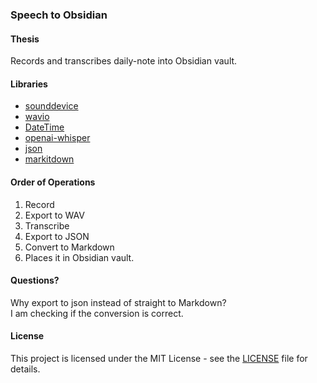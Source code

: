 ### Speech to Obsidian

#### Thesis

Records and transcribes daily-note into Obsidian vault.

#### Libraries
- [sounddevice](https://python-sounddevice.readthedocs.io/en/0.5.1/) 
- [wavio](https://github.com/WarrenWeckesser/wavio)
- [DateTime](https://docs.python.org/3/library/datetime.html)
- [openai-whisper](https://github.com/openai/whisper)
- [json](https://docs.python.org/3/library/json.html#module-json)
- [markitdown](https://github.com/microsoft/markitdown)

#### Order of Operations

1. Record
2. Export to WAV
3. Transcribe
4. Export to JSON
5. Convert to Markdown
6. Places it in Obsidian vault.

#### Questions? 
Why export to json instead of straight to Markdown?
<br>
I am checking if the conversion is correct.

#### License

This project is licensed under the MIT License - see the [LICENSE](https://github.com/aidanastridge/speech-to-obsidian/blob/main/LICENSE) file for details.
